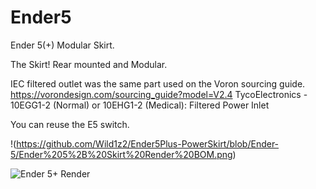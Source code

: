# Ender5
Ender 5(+) Modular Skirt.

The Skirt!  Rear mounted and Modular.  

IEC filtered outlet was the same part used on the Voron sourcing guide.  https://vorondesign.com/sourcing_guide?model=V2.4 	TycoElectronics - 10EGG1-2 (Normal) or 10EHG1-2 (Medical): Filtered Power Inlet

You can reuse the E5 switch.


!(https://github.com/Wild1z2/Ender5Plus-PowerSkirt/blob/Ender-5/Ender%205%2B%20Skirt%20Render%20BOM.png)

![Ender 5+ Render](Wild1z2/Ender5Plus-PowerSkirt/blob/Ender-5/Ender%205%2B%20Skirt%20Render%20BOM.png)
